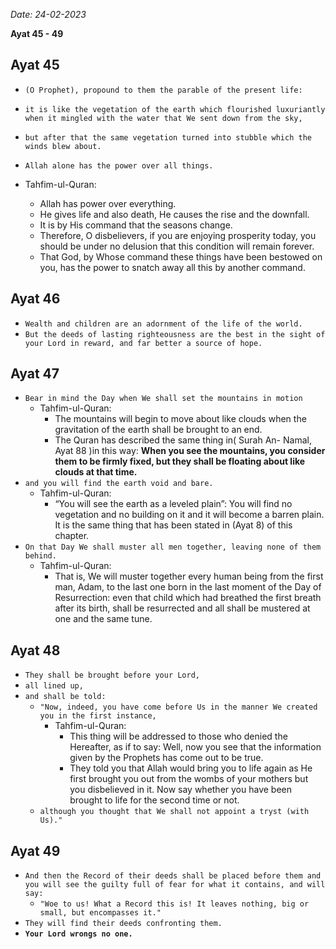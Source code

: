 
*Date: 24-02-2023*

**Ayat  45 - 49**

## Ayat 45

- `(O Prophet), propound to them the parable of the present life:`
- `it is like the vegetation of the earth which flourished luxuriantly when it mingled with the water that We sent down from the sky,`
- `but after that the same vegetation turned into stubble which the winds blew about.`
- `Allah alone has the power over all things.`

- Tahfim-ul-Quran:
  - Allah has power over everything.
  - He gives life and also death, He causes the rise and the downfall. 
  - It is by His command that the seasons change.
  - Therefore, O disbelievers, if you are enjoying prosperity today, you should be under no delusion that this condition will remain forever.
  - That God, by Whose command these things have been bestowed on you, has the power to snatch away all this by another command.

## Ayat 46

- `Wealth and children are an adornment of the life of the world.`
- `But the deeds of lasting righteousness are the best in the sight of your Lord in reward, and far better a source of hope.`

## Ayat 47

- `Bear in mind the Day when We shall set the mountains in motion`
  - Tahfim-ul-Quran:
    - The mountains will begin to move about like clouds when the gravitation of the earth shall be brought to an end.
    - The Quran has described the same thing in( Surah An- Namal, Ayat 88 )in this way: **When you see the mountains, you consider them to be firmly fixed, but they shall be floating about like clouds at that time.**
- `and you will find the earth void and bare.`
  - Tahfim-ul-Quran:
    - “You will see the earth as a leveled plain”: You will find no vegetation and no building on it and it will become a barren plain. It is the same thing that has been stated in (Ayat 8) of this chapter.
- `On that Day We shall muster all men together, leaving none of them behind.`
  - Tahfim-ul-Quran:
    - That is, We will muster together every human being from the first man, Adam, to the last one born in the last moment of the Day of Resurrection: even that child which had breathed the first breath after its birth, shall be resurrected and all shall be mustered at one and the same tune.

## Ayat 48

- `They shall be brought before your Lord,`
- `all lined up,`
- `and shall be told:`
  - `"Now, indeed, you have come before Us in the manner We created you in the first instance,`
    - Tahfim-ul-Quran:
      - This thing will be addressed to those who denied the Hereafter, as if to say: Well, now you see that the information given by the Prophets has come out to be true.
      - They told you that Allah would bring you to life again as He first brought you out from the wombs of your mothers but you disbelieved in it. Now say whether you have been brought to life for the second time or not.
  - `although you thought that We shall not appoint a tryst (with Us)."`

## Ayat 49

- `And then the Record of their deeds shall be placed before them and you will see the guilty full of fear for what it contains, and will say:`
  - `"Woe to us! What a Record this is! It leaves nothing, big or small, but encompasses it."`
- `They will find their deeds confronting them.`
- **`Your Lord wrongs no one.`**